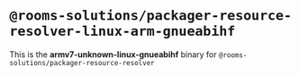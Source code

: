 # `@rooms-solutions/packager-resource-resolver-linux-arm-gnueabihf`

This is the **armv7-unknown-linux-gnueabihf** binary for `@rooms-solutions/packager-resource-resolver`

